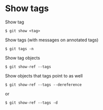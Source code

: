 # Show tags

Show tag
```
$ git show <tag>
```
Show tags (with messages on annotated tags)
```
$ git tags -n
```
Show tag objects
```
$ git show-ref --tags
```
Show objects that tags point to as well
```
$ git show-ref --tags --dereference
```
or
```
$ git show-ref --tags -d
```
